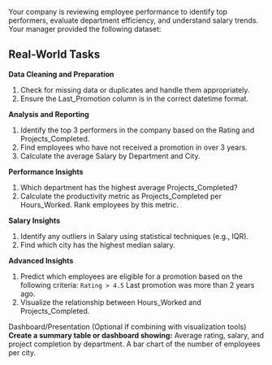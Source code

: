 Your company is reviewing employee performance to identify top performers, evaluate department efficiency, and understand salary trends. Your manager provided the following dataset:

## Real-World Tasks
**Data Cleaning and Preparation**
1. Check for missing data or duplicates and handle them appropriately.
2. Ensure the Last_Promotion column is in the correct datetime format.

**Analysis and Reporting**
1. Identify the top 3 performers in the company based on the Rating and Projects_Completed.
2. Find employees who have not received a promotion in over 3 years.
3. Calculate the average Salary by Department and City.

**Performance Insights**
1. Which department has the highest average Projects_Completed?
2. Calculate the productivity metric as Projects_Completed per Hours_Worked. Rank employees by this metric.

**Salary Insights**
1. Identify any outliers in Salary using statistical techniques (e.g., IQR).
2. Find which city has the highest median salary.

**Advanced Insights**
1. Predict which employees are eligible for a promotion based on the following criteria:
`Rating > 4.5`
Last promotion was more than 2 years ago.
2. Visualize the relationship between Hours_Worked and Projects_Completed.


Dashboard/Presentation (Optional if combining with visualization tools)
**Create a summary table or dashboard showing:**
Average rating, salary, and project completion by department.
A bar chart of the number of employees per city.
